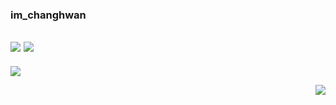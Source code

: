 <div align="left">

  ### im_changhwan
  <a href="https://github.com/imchanghwan"><img src="https://hits.seeyoufarm.com/api/count/incr/badge.svg?url=https%3A%2F%2Fgithub.com%2Fimchanghwan&count_bg=%23E30DCC&title_bg=%23000000&icon=github.svg&icon_color=%23E7E7E7&title=hits&edge_flat=false"/></a> 
  <a href="https://blog.naver.com/im_changhwan"><img src="https://img.shields.io/badge/Blog-03C75A?style=flat-square&logo=naver&logoColor=white"/></a>
  ---
  <a href="https://solved.ac/ckdghks0317"><img src="http://mazassumnida.wtf/api/v2/generate_badge?boj=ckdghks0317&theme=dark"/></a>
</div>
<div align="right">
<a href="https://github.com/anuraghazra/github-readme-stats"><img src="https://github-readme-stats.vercel.app/api/top-langs/?username=imchanghwan&layout=compact&theme=dark"/></a>
</div>
